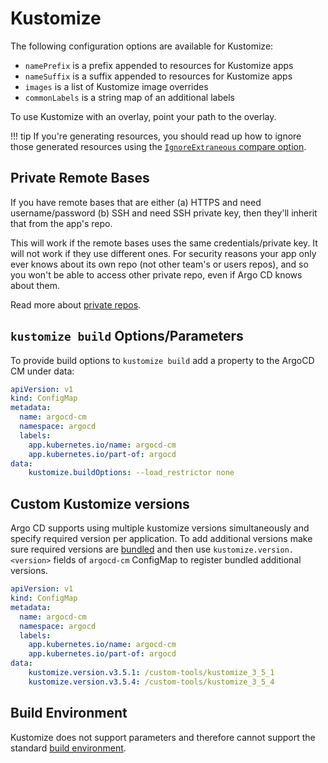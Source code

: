 # Kustomize

The following configuration options are available for Kustomize:

* `namePrefix` is a prefix appended to resources for Kustomize apps
* `nameSuffix` is a suffix appended to resources for Kustomize apps
* `images` is a list of Kustomize image overrides
* `commonLabels` is a string map of an additional labels
    
To use Kustomize with an overlay, point your path to the overlay.

!!! tip
    If you're generating resources, you should read up how to ignore those generated resources using the [`IgnoreExtraneous` compare option](compare-options.md).

## Private Remote Bases

If you have remote bases that are either (a) HTTPS and need username/password (b) SSH and need SSH private key, then they'll inherit that from the app's repo. 

This will work if the remote bases uses the same credentials/private key. It will not work if they use different ones. For security reasons your app only ever knows about its own repo (not other team's or users repos), and so you won't be able to access other private repo, even if Argo CD knows about them.

Read more about [private repos](private-repositories.md).

## `kustomize build` Options/Parameters

To provide build options to `kustomize build` add a property to the ArgoCD CM under data:

```yaml
apiVersion: v1
kind: ConfigMap
metadata:
  name: argocd-cm
  namespace: argocd
  labels:
    app.kubernetes.io/name: argocd-cm
    app.kubernetes.io/part-of: argocd
data:
    kustomize.buildOptions: --load_restrictor none
```
## Custom Kustomize versions

Argo CD supports using multiple kustomize versions simultaneously and specify required version per application.
To add additional versions make sure required versions are [bundled](../operator-manual/custom_tools.md) and then
use `kustomize.version.<version>` fields of `argocd-cm` ConfigMap to register bundled additional versions.   

```yaml
apiVersion: v1
kind: ConfigMap
metadata:
  name: argocd-cm
  namespace: argocd
  labels:
    app.kubernetes.io/name: argocd-cm
    app.kubernetes.io/part-of: argocd
data:
    kustomize.version.v3.5.1: /custom-tools/kustomize_3_5_1
    kustomize.version.v3.5.4: /custom-tools/kustomize_3_5_4
```

## Build Environment

Kustomize does not support parameters and therefore cannot support the standard [build environment](build-environment.md).
